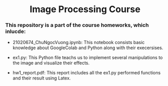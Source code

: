 <h1 align="center">Image Processing Course</h1>

<h3 align="left">This repository is a part of the course homeworks, which inlucde:</h3>

- 21020674_ChuNgocVuong.ipynb: This notebook consists basic knowledge about GoogleColab and Python along with their execersises.

- ex1.py: This Python file teachs us to implement several manipulations to the image and visualize their effects.

- hw1_report.pdf: This report includes all the ex1.py performed functions and their result using Latex.  
